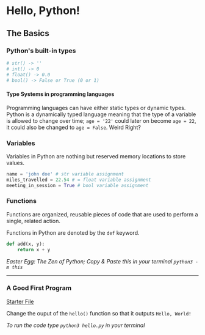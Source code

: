 # Hello, Python!

## The Basics

### Python's built-in types
```python
# str() -> ''
# int() -> 0
# float() -> 0.0 
# bool() -> False or True (0 or 1)
```

#### Type Systems in programming languages

Programming languages can have either static types or dynamic types. Python is a dynamically typed language meaning that the type of a variable is allowed to change over time; `age = '22'` could later on become `age = 22`, it could also be changed to `age = False`. Weird Right?

### Variables

Variables in Python are nothing but reserved memory locations to store values.

```python
name = 'john doe' # str variable assignment
miles_travelled = 22.54 # = float variable assignment
meeting_in_session = True # bool variable assignment
```

### Functions

Functions are organized, reusable pieces of code that are used to perform a single, related action.

Functions in Python are denoted by the `def` keyword.

```python
def add(x, y):
    return x + y
```

*Easter Egg: The Zen of Python; Copy & Paste this in your terminal ```python3 -m this```*

---

### A Good First Program

[Starter File](hello.py)

Change the ouput of the `hello()` function so that it outputs `Hello, World!`

*To run the code type `python3 hello.py` in your terminal*
